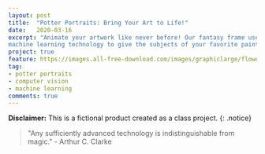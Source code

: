 ```yaml
---
layout: post
title:  "Potter Portraits: Bring Your Art to Life!"
date:   2020-03-16
excerpt: "Animate your artwork like never before! Our fantasy frame uses state-of-the-art computer vision and
machine learning technology to give the subjects of your favorite paintings and photographs the ability to walk and talk!"
project: true
feature: https://images.all-free-download.com/images/graphiclarge/flowers_background_dark_red_repeating_icons_pattern_6835476.jpg
tag:
- potter portraits
- computer vision
- machine learning
comments: true
---
```


**Disclaimer:** This is a fictional product created as a class project.
{: .notice}

> "Any sufficiently advanced technology is indistinguishable from magic." - Arthur C. Clarke